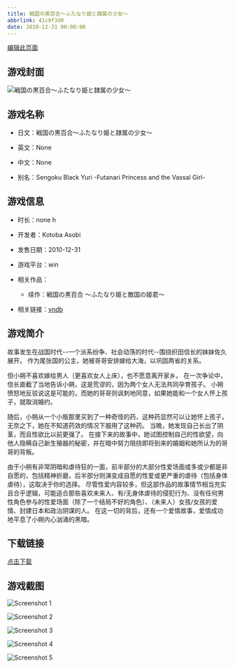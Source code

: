 ```yaml
---
title: 戦国の黒百合～ふたなり姫と隷属の少女～
abbrlink: 41c9f3d0
date: 2010-12-31 00:00:00
---
```

[编辑此页面](https://github.com/ACG-3/ADV3-source/blob/main/source/_posts/games/%E6%88%A6%E5%9B%BD%E3%81%AE%E9%BB%92%E7%99%BE%E5%90%88%EF%BD%9E%E3%81%B5%E3%81%9F%E3%81%AA%E3%82%8A%E5%A7%AB%E3%81%A8%E9%9A%B7%E5%B1%9E%E3%81%AE%E5%B0%91%E5%A5%B3%EF%BD%9E.md)

## 游戏封面

![戦国の黒百合～ふたなり姫と隷属の少女～](https%3A//pan.timero.xyz/onedrive/img_lib_001/%E6%88%A6%E5%9B%BD%E3%81%AE%E9%BB%92%E7%99%BE%E5%90%88%EF%BD%9E%E3%81%B5%E3%81%9F%E3%81%AA%E3%82%8A%E5%A7%AB%E3%81%A8%E9%9A%B7%E5%B1%9E%E3%81%AE%E5%B0%91%E5%A5%B3%EF%BD%9E_cover.avif)


## 游戏名称

- 日文：戦国の黒百合～ふたなり姫と隷属の少女～
- 英文：None
- 中文：None

- 别名：Sengoku Black Yuri -Futanari Princess and the Vassal Girl-


## 游戏信息

- 时长：none h
- 开发者：Kotoba Asobi
- 发售日期：2010-12-31
- 游戏平台：win
- 相关作品：
   - 续作：戦国の黒百合 ～ふたなり姫と敵国の姫君～

- 相关链接：[vndb](https://vndb.org/v11956)


## 游戏简介

故事发生在战国时代--一个派系纷争、社会动荡的时代--围绕织田信长的妹妹佐久展开。  作为尾张国的公主，她被哥哥安排嫁给大海，以巩固两省的关系。

但小朔不喜欢嫁给男人（更喜欢女人上床），也不愿意离开家乡。  在一次争论中，信长直截了当地告诉小朔，这是荒谬的，因为两个女人无法共同孕育孩子。  小朔愤怒地反驳说这是可能的，而她的哥哥则讽刺地同意，如果她能和一个女人怀上孩子，就取消婚约。  

随后，小朔从一个小贩那里买到了一种奇怪的药，这种药显然可以让她怀上孩子，无奈之下，她在不知道药效的情况下服用了这种药。  当晚，她发现自己长出了阴茎，而且性欲比以前更强了。  在接下来的故事中，她试图控制自己的性欲望，向他人隐瞒自己新生殖器的秘密，并在暗中努力阻挠即将到来的婚姻和她所认为的哥哥的背叛。

由于小朔有非常阴暗和虐待狂的一面，前半部分的大部分性爱场面或多或少都是非自愿的，包括精神折磨，后半部分则演变成自愿的性爱或更严重的虐待（包括身体虐待），这取决于你的选择。  尽管性爱内容较多，但这部作品的故事情节相当充实且合乎逻辑，可能适合那些喜欢未来人、有/无身体虐待的侵犯行为、没有任何男性角色参与的性爱场面（除了一个结局不好的角色）、（未来人）女孩/女孩的爱情、封建日本和政治阴谋的人。  在这一切的背后，还有一个爱情故事，爱情成功地平息了小朔内心汹涌的黑暗。


## 下载链接

[点击下载](https://pan.timero.xyz/onedrive/adv_lib_001/%E6%88%A6%E5%9B%BD%E3%81%AE%E9%BB%92%E7%99%BE%E5%90%88%EF%BD%9E%E3%81%B5%E3%81%9F%E3%81%AA%E3%82%8A%E5%A7%AB%E3%81%A8%E9%9A%B7%E5%B1%9E%E3%81%AE%E5%B0%91%E5%A5%B3%EF%BD%9E)


## 游戏截图


![Screenshot 1](https%3A//pan.timero.xyz/onedrive/img_lib_001/%E6%88%A6%E5%9B%BD%E3%81%AE%E9%BB%92%E7%99%BE%E5%90%88%EF%BD%9E%E3%81%B5%E3%81%9F%E3%81%AA%E3%82%8A%E5%A7%AB%E3%81%A8%E9%9A%B7%E5%B1%9E%E3%81%AE%E5%B0%91%E5%A5%B3%EF%BD%9E_Screenshot_1.avif)

![Screenshot 2](https%3A//pan.timero.xyz/onedrive/img_lib_001/%E6%88%A6%E5%9B%BD%E3%81%AE%E9%BB%92%E7%99%BE%E5%90%88%EF%BD%9E%E3%81%B5%E3%81%9F%E3%81%AA%E3%82%8A%E5%A7%AB%E3%81%A8%E9%9A%B7%E5%B1%9E%E3%81%AE%E5%B0%91%E5%A5%B3%EF%BD%9E_Screenshot_2.avif)

![Screenshot 3](https%3A//pan.timero.xyz/onedrive/img_lib_001/%E6%88%A6%E5%9B%BD%E3%81%AE%E9%BB%92%E7%99%BE%E5%90%88%EF%BD%9E%E3%81%B5%E3%81%9F%E3%81%AA%E3%82%8A%E5%A7%AB%E3%81%A8%E9%9A%B7%E5%B1%9E%E3%81%AE%E5%B0%91%E5%A5%B3%EF%BD%9E_Screenshot_3.avif)

![Screenshot 4](https%3A//pan.timero.xyz/onedrive/img_lib_001/%E6%88%A6%E5%9B%BD%E3%81%AE%E9%BB%92%E7%99%BE%E5%90%88%EF%BD%9E%E3%81%B5%E3%81%9F%E3%81%AA%E3%82%8A%E5%A7%AB%E3%81%A8%E9%9A%B7%E5%B1%9E%E3%81%AE%E5%B0%91%E5%A5%B3%EF%BD%9E_Screenshot_4.avif)

![Screenshot 5](https%3A//pan.timero.xyz/onedrive/img_lib_001/%E6%88%A6%E5%9B%BD%E3%81%AE%E9%BB%92%E7%99%BE%E5%90%88%EF%BD%9E%E3%81%B5%E3%81%9F%E3%81%AA%E3%82%8A%E5%A7%AB%E3%81%A8%E9%9A%B7%E5%B1%9E%E3%81%AE%E5%B0%91%E5%A5%B3%EF%BD%9E_Screenshot_5.avif)

